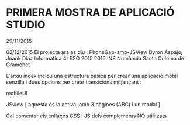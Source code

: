# PRIMERA MOSTRA DE APLICACIÓ STUDIO


29/11/2015

02/12/2015
El projecta ara es diu : PhoneGap-amb-JSView
Byron Aspajo, Juank Díaz
Informàtica 4t ESO 2015 2016
INS Numància 
Santa Coloma de Gramenet

L'arxiu index inclou una estructura bàsica per crear una 
aplicació mòbil senzilla i dues opcions per crear transicions
mitjançant :

mobileUI

JSview [ aquesta és la activa, amb 3 pàgines (ABC) i un modal ]

Cal comentar els enllaços CSS i JS dels complements NO utilitzats

